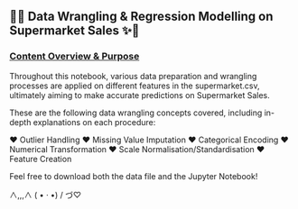 ## 🍔✨ **Data Wrangling & Regression Modelling on Supermarket Sales** ✨🏪


### **<u>Content Overview & Purpose</u>**

Throughout this notebook, various data preparation and wrangling processes are applied on different features in the supermarket.csv, ultimately aiming to make accurate predictions on Supermarket Sales.

These are the following data wrangling concepts covered, including in-depth explanations on each procedure:

  ♥ Outlier Handling
  ♥ Missing Value Imputation
  ♥ Categorical Encoding
  ♥ Numerical Transformation
  ♥ Scale Normalisation/Standardisation
  ♥ Feature Creation

Feel free to download both the data file and the Jupyter Notebook! 

 ∧,,,∧
( • · •)
/    づ♡ 
  
